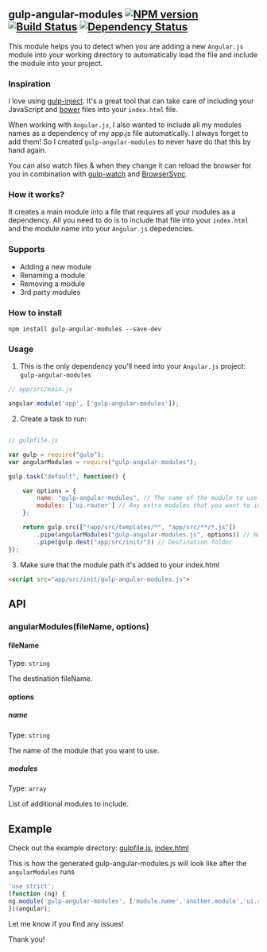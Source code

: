 ## gulp-angular-modules [![NPM version](https://badge.fury.io/js/gulp-angular-modules.svg)](https://npmjs.org/package/gulp-angular-modules) [![Build Status](https://travis-ci.org/yagoferrer/gulp-angular-modules.svg?branch=master)](https://travis-ci.org/yagoferrer/gulp-angular-modules) [![Dependency Status](https://david-dm.org/yagoferrer/gulp-angular-modules.svg)](https://david-dm.org/yagoferrer/gulp-angular-modules)

This module helps you to detect when you are adding a new `Angular.js` module into your working directory to automatically load the file and include the module into your project.

### Inspiration
I love using [gulp-inject](https://github.com/klei/gulp-inject). It's a great tool that can take care of including your JavaScript and [bower](https://github.com/bower/bower) files into your `index.html` file. 

When working with `Angular.js`, I also wanted to include all my modules names as a dependency of my app.js file automatically. I always forget to add them! So I created `gulp-angular-modules` to never have do that this by hand again.

You can also watch files & when they change it can reload the browser for you in combination with [gulp-watch](https://github.com/floatdrop/gulp-watch) and [BrowserSync](https://github.com/shakyShane/browser-sync).

### How it works?

It creates a main module into a file that requires all your modules as a dependency. All you need to do is to include that file into your `index.html` and the module name into your `Angular.js` depedencies.

### Supports
- Adding a new module
- Renaming a module
- Removing a module
- 3rd party modules


### How to install
```
npm install gulp-angular-modules --save-dev
```

### Usage

1) This is the only dependency you'll need into your `Angular.js` project: `gulp-angular-modules`
```javascript
// app/src/main.js

angular.module('app', ['gulp-angular-modules']);
```


2) Create a task to run:


```javascript

// gulpfile.js

var gulp = require("gulp");
var angularModules = require("gulp-angular-modules");

gulp.task("default", function() {

    var options = {
        name: "gulp-angular-modules", // The name of the module to use in your main Angular.js
        modules: ['ui.router'] // Any extra modules that you want to include.
    };

    return gulp.src(["!app/src/templates/*", "app/src/**/*.js"])
        .pipe(angularModules("gulp-angular-modules.js", options)) // Name of the file generated
        .pipe(gulp.dest("app/src/init/")) // Destination folder
});
```

3) Make sure that the module path it's added to your index.html
```html
<script src="app/src/init/gulp-angular-modules.js">
```

## API

### angularModules(fileName, options)

#### fileName

Type: `string`

The destination fileName.

#### options

##### name

Type: `string`

The name of the module that you want to use.

##### modules

Type: `array`

List of additional modules to include.

## Example

Check out the example directory: [gulpfile.js](example/gulpfile.js), [index.html](example/index.html)


This is how the generated gulp-angular-modules.js will look like after the `angularModules` runs

```js
'use strict';
(function (ng) {
ng.module('gulp-angular-modules', ['module.name','another.module','ui.router']);
})(angular);
```

Let me know if you find any issues!

Thank you!